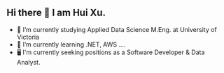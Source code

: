 ## Hi there 👋 I am Hui Xu.



- 🔭 I’m currently studying Applied Data Science M.Eng. at University of Victoria
- 🌱 I’m currently learning .NET, AWS ....
- 🖥️ I'm currently seeking positions as a Software Developer & Data Analyst.
<!--
**hui-x-u/hui-x-u** is a ✨ _special_ ✨ repository because its `README.md` (this file) appears on your GitHub profile.
Here are some ideas to get you started:
- 👯 I’m looking to collaborate on ...
- 🤔 I’m looking for help with ...
- 💬 Ask me about ...
- 📫 How to reach me: ...
- 😄 Pronouns: ...
- ⚡ Fun fact: ...
-->
